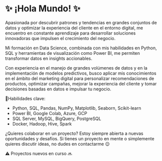 # ✨ ¡Hola Mundo! ✨

Apasionada por descubrir patrones y tendencias en grandes conjuntos de datos y optimizar la experiencia del cliente en el entorno digital, me encuentro en constante aprendizaje para desarrollar soluciones innovadoras que impulsen el crecimiento del negocio. 

Mi formación en Data Science, combinada con mis habilidades en Python, SQL y herramientas de visualización como Power BI, me permiten transformar datos en insights accionables.

Con experiencia en el manejo de grandes volúmenes de datos y en la implementación de modelos predictivos, busco aplicar mis conocimientos en el ámbito del marketing digital para personalizar recomendaciones de productos, optimizar campañas, mejorar la experiencia del cliente y tomar decisiones basadas en datos e impulsar tu negocio. 

🚀Habilidades clave: 
- Python, SQL, Pandas, NumPy, Matplotlib, Seaborn, Scikit-learn
- Power BI, Google Colab, Azure, GCP
- SQL Server, MySQL, BigQuery, PostgreSQL
- Docker, Hadoop, Hive, Spark

¿Quieres colaborar en un proyecto?
Estoy siempre abierta a nuevas oportunidades y desafíos. Si tienes un proyecto en mente o simplemente quieres discutir ideas, no dudes en contactarme 😉

⚠️ Proyectos nuevos en curso 🔜
